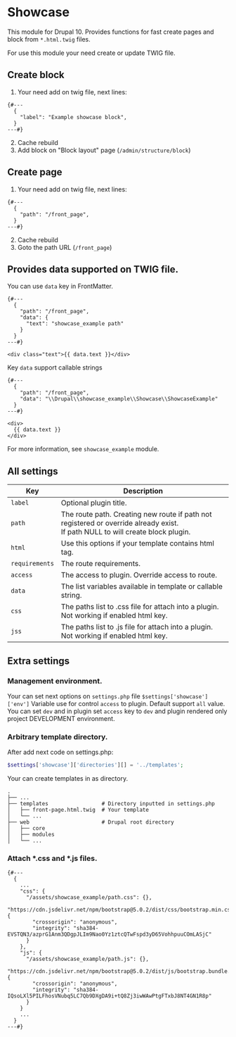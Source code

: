 # Showcase

This module for Drupal 10.
Provides functions for fast create pages and block
from `*.html.twig` files.

For use this module your need create or update
TWIG file.

## Create block

1. Your need add on twig file, next lines:
```
{#---
  {
    "label": "Example showcase block",
  }
---#}
```
2. Cache rebuild
3. Add block on "Block layout" page (`/admin/structure/block`)

## Create page

1. Your need add on twig file, next lines:
```twig
{#---
  {
    "path": "/front_page",
  }
---#}
```
2. Cache rebuild
3. Goto the path URL (`/front_page`)


## Provides data supported on TWIG file.
You can use `data` key in FrontMatter.
```
{#---
  {
    "path": "/front_page",
    "data": {
      "text": "showcase_example path"
    }
  }
---#}

<div class="text">{{ data.text }}</div>
```

Key `data` support callable strings

```
{#---
  {
    "path": "/front_page",
    "data": "\\Drupal\\showcase_example\\Showcase\\ShowcaseExample"
  }
---#}

<div>
  {{ data.text }}
</div>
```

For more information, see `showcase_example` module.

## All settings

| Key            | Description                                                                                                                         |
|----------------|-------------------------------------------------------------------------------------------------------------------------------------|
| `label`        | Optional plugin title.                                                                                                              |
| `path`         | The route path. Creating new route if path not registered or override already exist. <br/>If path NULL to will create block plugin. |
| `html`         | Use this options if your template contains html tag.                                                                                |
| `requirements` | The route requirements.                                                                                                             |
| `access`       | The access to plugin. Override access to route.                                                                                     |
| `data`         | The list variables available in template or callable string.                                                                        |
| `css`          | The paths list to .css file for attach into a plugin. Not working if enabled html key.                                              |
| `jss`          | The paths list to .js file for attach into a plugin. Not working if enabled html key.                                               |


## Extra settings

### Management environment.

Your can set next options on `settings.php` file
`$settings['showcase']['env']` Variable use for
control `access` to plugin. Default support `all`
value. You can set `dev` and in plugin set `access`
key to `dev` and plugin rendered only project DEVELOPMENT environment.

### Arbitrary template directory.

After add next code on settings.php:
```php
$settings['showcase']['directories'][] = '../templates';
```
Your can create templates in as directory.

```
.
├── ...
├── templates                 # Directory inputted in settings.php
│   ├── front-page.html.twig  # Your template
│   └── ...
├── web                       # Drupal root directory
│   ├── core
│   ├── modules
│   └── ...
```

### Attach *.css and *.js files.

```
{#---
  {
    ...
    "css": {
      "/assets/showcase_example/path.css": {},
      "https://cdn.jsdelivr.net/npm/bootstrap@5.0.2/dist/css/bootstrap.min.css": {
        "crossorigin": "anonymous",
        "integrity": "sha384-EVSTQN3/azprG1Anm3QDgpJLIm9Nao0Yz1ztcQTwFspd3yD65VohhpuuCOmLASjC"
      }
    },
    "js": {
      "/assets/showcase_example/path.js": {},
      "https://cdn.jsdelivr.net/npm/bootstrap@5.0.2/dist/js/bootstrap.bundle.min.js": {
        "crossorigin": "anonymous",
        "integrity": "sha384-IQsoLXl5PILFhosVNubq5LC7Qb9DXgDA9i+tQ8Zj3iwWAwPtgFTxbJ8NT4GN1R8p"
      }
    }
    ...
  }
---#}
```
